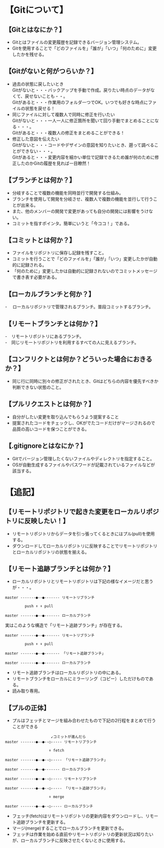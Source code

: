 # 【Gitについて】  

## 【Gitとはなにか？】  
- Gitとはファイルの変更履歴を記録できるバージョン管理システム。  
- Gitを使用することで「どのファイルを」「誰が」「いつ」「何のために」変更したかを残せる。  

## 【Gitがないと何がつらいか？】  
- 過去の状態に戻したいとき  
Gitがないと・・・バックアップを手動で作成。戻りたい時点のデータがなくて、戻せないことも・・。  
Gitがあると・・・作業用のフォルダ一つでOK。いつでも好きな時点にファイルの状態を戻せる！  
- 同じファイルに対して複数人で同時に修正を行いたい  
Gitがないと・・・一人一人に修正箇所を聞いて回り手動でまとめることになる・・・。  
Gitがあると・・・複数人の修正をまとめることができる！  
- 修正した意図を伝えたい  
Gitがないと・・・コードやデザインの意図を知りたいとき、遡って調べることができない・・・。  
Gitがあると・・・変更内容を細かい単位で記録できるため誰が何のために修正したのかGitの履歴を見れば一目瞭然！  

## 【ブランチとは何か？】  
- 分岐することで複数の機能を同時並行で開発する仕組み。    
- ブランチを使用して開発を分岐させ、複数人で複数の機能を並行して行うことが出来る。 
- また、他のメンバーの開発で変更があっても自分の開発には影響をうけない。  
- コミットを指すポインタ。簡単にいうと「今ココ！」である。  

## 【コミットとは何か？】　
- ファイルをリポジトリに保存し記録を残すこと。  
- コミットを行うことで「どのファイルを」「誰が」「いつ」変更したかが自動的に記録される。  
- 「何のために」変更したかは自動的に記録されないのでコミットメッセージで書き表す必要がある。

## 【ローカルブランチと何か？】  
-　 ローカルリポジトリで管理されるブランチ。普段コミットするブランチ。  

## 【リモートブランチとは何か？】  
-　リモートリポジトリにあるブランチ。  
-　同じリモートリポジトリを利用するすべての人に見えるブランチ。  

## 【コンフリクトとは何か？どういった場合におきるか？】  
- 同じ行に同時に別々の修正がされたとき、Gitはどちらの内容を優先すべきか判断できない状態のこと。  

## 【プルリクエストとは何か？】  
- 自分がしたい変更を取り込んでもらうよう提案すること  
- 提案されたコードをチェックし、OKがでたコードだけがマージされるので品質の高いコードを保つことができる。  

## 【.gitignoreとはなにか？】  
- Gitでバージョン管理したくないファイルやディレクトリを指定すること。  
- OSが自動生成するファイルやパスワードが記載されているファイルなどが該当する。  

# 【追記】  
## 【リモートリポジトリで起きた変更をローカルリポジトリに反映したい！】  
- リモートリポジトリからデータを引っ張ってくるときにはプル(pull)を使用する。  
- ダウンロードしてローカルリポジトリに反映することでリモートリポジトリとローカルリポジトリの状態を揃える。  

## 【リモート追跡ブランチとは何か？】  
- ローカルリポジトリとリモートリポジトリは下記の様なイメージだと思うが・・・。  
```
master -------●--●------- リモートリブランチ

         push ⬆︎ ⬇︎ pull
         
master -------●--●------- ローカルブランチ
```

実はこのような構造で「リモート追跡ブランチ」が存在する。 

```
master -------●--●------- リモートリブランチ

         push ⬆︎ ⬇︎ pull
         
master -------●--●------- 「リモート追跡ブランチ」
         
master -------●--●------- ローカルブランチ
```

- リモート追跡ブランチはローカルリポジトリの中にある。
- リモートブランチをローカルにミラーリング（コピー）しただけものである。  
- 読み取り専用。  

## 【プルの正体】  
- プルはフェッチとマージを組み合わせたもので下記の2行程をまとめて行うことができる  


```
                     ↙︎コミットが進んだら
master -------●--●--○----- リモートリブランチ

                    ⬇︎ fetch
         
master -------●--●--○----- 「リモート追跡ブランチ」
         
master -------●--●------- ローカルブランチ
```

```
master -------●--●--○----- リモートリブランチ
         
master -------●--●--○----- 「リモート追跡ブランチ」

                    ⬇︎ merge
                    
master -------●--●--○----- ローカルブランチ
```
- フェッチ(fetch)はリモートリポジトリの更新内容をダウンロードし、リモート追跡ブランチを更新する。  
- マージ(merge)することでローカルブランチを更新できる。  
- フェッチは作業を始める直前やリモートリポジトリの更新状況は知りたいが、ローカルブランチに反映させたくないときに使用する。  
